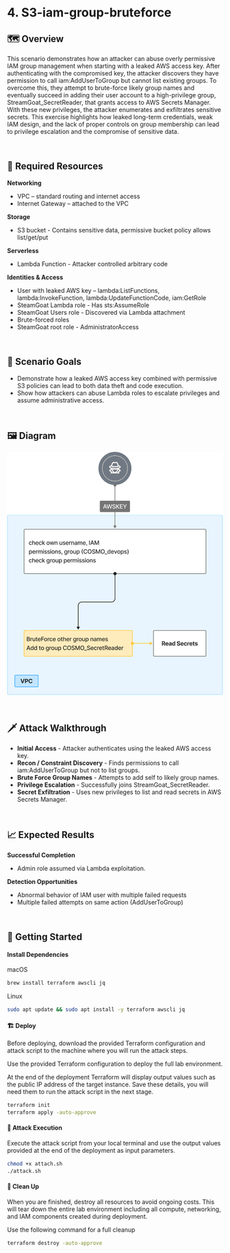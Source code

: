 # 4. S3-iam-group-bruteforce

## 🗺️ Overview
This scenario demonstrates how an attacker can abuse overly permissive IAM group management when starting with a leaked AWS access key. After authenticating with the compromised key, the attacker discovers they have permission to call iam:AddUserToGroup but cannot list existing groups. To overcome this, they attempt to brute-force likely group names and eventually succeed in adding their user account to a high-privilege group, StreamGoat_SecretReader, that grants access to AWS Secrets Manager. With these new privileges, the attacker enumerates and exfiltrates sensitive secrets. This exercise highlights how leaked long-term credentials, weak IAM design, and the lack of proper controls on group membership can lead to privilege escalation and the compromise of sensitive data.

&nbsp;

## 🧩 Required Resources

**Networking**
- VPC – standard routing and internet access
- Internet Gateway – attached to the VPC

**Storage**
- S3 bucket - Contains sensitive data, permissive bucket policy allows list/get/put

**Serverless**
- Lambda Function - Attacker controlled arbitrary code

**Identities & Access**
- User with leaked AWS key – lambda:ListFunctions, lambda:InvokeFunction, lambda:UpdateFunctionCode, iam:GetRole
- SteamGoat Lambda role - Has sts:AssumeRole
- SteamGoat Users role - Discovered via Lambda attachment
- Brute-forced roles
- SteamGoat root role - AdministratorAccess

&nbsp;

## 🎯 Scenario Goals
- Demonstrate how a leaked AWS access key combined with permissive S3 policies can lead to both data theft and code execution.  
- Show how attackers can abuse Lambda roles to escalate privileges and assume administrative access.

&nbsp;

## 🖼️ Diagram
![Diagram](./diagram.png)

&nbsp;

## 🗡️ Attack Walkthrough
- **Initial Access** - Attacker authenticates using the leaked AWS access key.
- **Recon / Constraint Discovery** - Finds permissions to call iam:AddUserToGroup but not to list groups.
- **Brute Force Group Names** - Attempts to add self to likely group names.
- **Privilege Escalation** - Successfully joins StreamGoat_SecretReader.
- **Secret Exfiltration** - Uses new privileges to list and read secrets in AWS Secrets Manager.

&nbsp;

## 📈 Expected Results
**Successful Completion**
- Admin role assumed via Lambda exploitation.

**Detection Opportunities**
- Abnormal behavior of IAM user with multiple failed requests
- Multiple failed attempts on same action (AddUserToGroup)

&nbsp;

## 🚀 Getting Started

#### Install Dependencies
macOS
```bash
brew install terraform awscli jq
```
Linux
```bash
sudo apt update && sudo apt install -y terraform awscli jq
```

#### 🏗️ Deploy
Before deploying, download the provided Terraform configuration and attack script to the machine where you will run the attack steps.

Use the provided Terraform configuration to deploy the full lab environment.

At the end of the deployment Terraform will display output values such as the public IP address of the target instance. Save these details, you will need them to run the attack script in the next stage.

```bash
terraform init
terraform apply -auto-approve
```

#### 🎯 Attack Execution
Execute the attack script from your local terminal and use the output values provided at the end of the deployment as input parameters.

```bash
chmod +x attach.sh
./attack.sh
```

#### 🧹 Clean Up
When you are finished, destroy all resources to avoid ongoing costs. This will tear down the entire lab environment including all compute, networking, and IAM components created during deployment.

Use the following command for a full cleanup

```bash
terraform destroy -auto-approve
```
